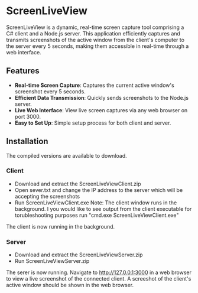 # ScreenLiveView

ScreenLiveView is a dynamic, real-time screen capture tool comprising a C# client and a Node.js server. This application efficiently captures and transmits screenshots of the active window from the client's computer to the server every 5 seconds, making them accessible in real-time through a web interface.

## Features

- **Real-time Screen Capture**: Captures the current active window's screenshot every 5 seconds.
- **Efficient Data Transmission**: Quickly sends screenshots to the Node.js server.
- **Live Web Interface**: View live screen captures via any web browser on port 3000.
- **Easy to Set Up**: Simple setup process for both client and server.

## Installation

The compiled versions are available to download.

### Client
- Download and extract the ScreenLiveViewClient.zip
- Open sever.txt and change the IP address to the server which will be accepting the screenshots
- Run ScreenLiveViewClient.exe
Note: The client window runs in the background. I you would like to see output from the client executable for torubleshooting purposes run "cmd.exe ScreenLiveViewClient.exe"

The client is now running in the background.

### Server
- Download and extract the ScreenLiveViewServer.zip
- Run ScreenLiveViewServer.zip

The serer is now running. Navigate to http://127.0.0.1:3000 in a web browser to view a live screenshot of the connected client. A screeshot of the client's active window should be shown in the web browser.
